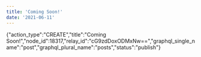 ```yaml
---
title: 'Coming Soon!'
date: '2021-06-11'
---
```


{"action_type":"CREATE","title":"Coming Soon!","node_id":18317,"relay_id":"cG9zdDoxODMxNw==","graphql_single_name":"post","graphql_plural_name":"posts","status":"publish"}
